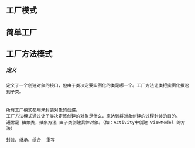 
## 工厂模式

## 简单工厂

## 工厂方法模式

##### 定义
    
    定义了一个创建对象的接口，但由子类决定要实例化的类是哪一个。工厂方法让类把实例化推迟到子类。

######
    所有工厂模式都用来封装对象的创建。
    工厂方法模式通过让子类决定该创建的对象是什么，来达到将对象创建的过程封装的目的。
    通常是 抽象类，抽象方法 由子类创建具体对象。（如：Activity中创建 ViewModel 的方法）
    
    封装、继承、组合  重写